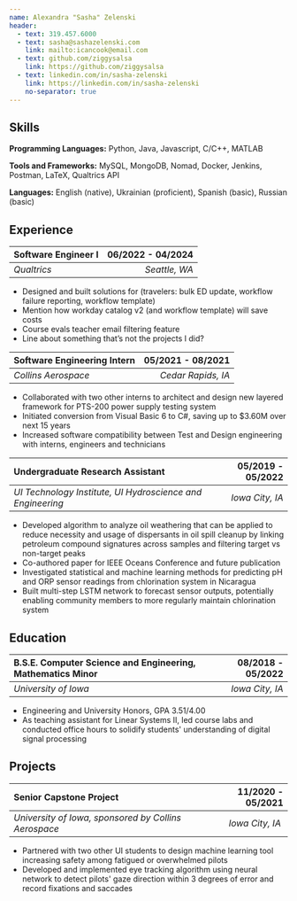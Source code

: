 ```yaml
---
name: Alexandra "Sasha" Zelenski
header:
  - text: 319.457.6000
  - text: sasha@sashazelenski.com
    link: mailto:icancook@email.com
  - text: github.com/ziggysalsa
    link: https://github.com/ziggysalsa
  - text: linkedin.com/in/sasha-zelenski
    link: https://linkedin.com/in/sasha-zelenski
    no-separator: true
---
```


## Skills

**Programming Languages:** Python, Java, Javascript, C/C++, MATLAB

**Tools and Frameworks:** MySQL, MongoDB, Nomad, Docker, Jenkins, Postman, LaTeX, Qualtrics API

**Languages:** English (native), Ukrainian (proficient), Spanish (basic), Russian (basic)

## Experience

| **Software Engineer I**         | **06/2022 - 04/2024** |
| :------------------------------ | --------------------: |
| *Qualtrics*                     | *Seattle, WA*         |

- Designed and built solutions for (travelers: bulk ED update, workflow failure reporting, workflow template)
- Mention how workday catalog v2 (and workflow template) will save costs
- Course evals teacher email filtering feature
- Line about something that’s not the projects I did? 

| **Software Engineering Intern** | **05/2021 - 08/2021** |
| :------------------------------ | --------------------: |
| *Collins Aerospace*             | *Cedar Rapids, IA*    |

- Collaborated with two other interns to architect and design new layered framework for PTS-200 power supply testing system
- Initiated conversion from Visual Basic 6 to C#, saving up to $3.60M over next 15 years  
- Increased software compatibility between Test and Design engineering with interns, engineers and technicians   

| **Undergraduate Research Assistant** | **05/2019 - 05/2022** |
| :----------------------------------- | --------------------: |
| *UI Technology Institute, UI Hydroscience and Engineering* | *Iowa City, IA* |

- Developed algorithm to analyze oil weathering that can be applied to reduce necessity and usage of dispersants in oil spill cleanup by linking petroleum compound signatures across samples and filtering target vs non-target peaks
- Co-authored paper for IEEE Oceans Conference and future publication
- Investigated statistical and machine learning methods for predicting pH and ORP sensor readings from chlorination system in Nicaragua
- Built multi-step LSTM network to forecast sensor outputs, potentially enabling community members to more regularly maintain chlorination system

## Education

| **B.S.E. Computer Science and Engineering, Mathematics Minor** | **08/2018 - 05/2022** |
| :------------------------------------------------------------ | --------------------: |
| *University of Iowa*                                          | *Iowa City, IA*       |

- Engineering and University Honors, GPA 3.51/4.00
- As teaching assistant for Linear Systems II, led course labs and conducted office hours to solidify students' understanding of digital signal processing

## Projects

| **Senior Capstone Project** | **11/2020 - 05/2021** |
| :------------------------- | --------------------: |
| *University of Iowa, sponsored by Collins Aerospace* | *Iowa City, IA* |

- Partnered with two other UI students to design machine learning tool increasing safety among fatigued or overwhelmed pilots
- Developed and implemented eye tracking algorithm using neural network to detect pilots' gaze direction within 3 degrees of error and record fixations and saccades